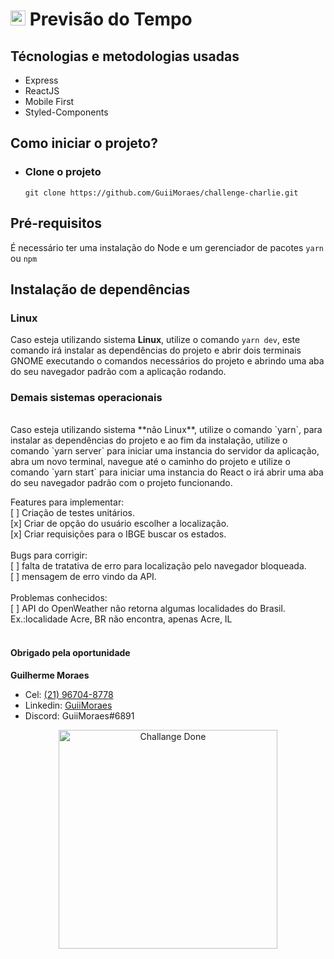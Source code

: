 # <img src="https://avatars1.githubusercontent.com/u/7063040?v=4&s=200.jpg" alt="HU" width="24" /> Previsão do Tempo

## Técnologias e metodologias usadas

- Express
- ReactJS
- Mobile First
- Styled-Components

## Como iniciar o projeto?

- ### Clone o projeto

  `git clone https://github.com/GuiiMoraes/challenge-charlie.git`

## Pré-requisitos

É necessário ter uma instalação do Node e um gerenciador de pacotes `yarn` ou `npm`

## Instalação de dependências

### Linux

Caso esteja utilizando sistema **Linux**, utilize o comando `yarn dev`, este comando irá instalar as dependências do projeto e abrir dois terminais GNOME executando o comandos necessários do projeto e abrindo uma aba do seu navegador padrão com a aplicação rodando.
</br>

### Demais sistemas operacionais</br>
</br>
Caso esteja utilizando sistema **não Linux**, utilize o comando `yarn`, para instalar as dependências do projeto e ao fim da instalação, utilize o comando `yarn server` para iniciar uma instancia do servidor da aplicação, abra um novo terminal, navegue até o caminho do projeto e utilize o comando `yarn start` para iniciar uma instancia do React o irá abrir uma aba do seu navegador padrão com o projeto funcionando.
</br>

Features para implementar:</br>
[ ] Criação de testes unitários.</br>
[x] Criar de opção do usuário escolher a localização.</br>
[x] Criar requisições para o IBGE buscar os estados.</br>
</br>
Bugs para corrigir:</br>
[ ] falta de tratativa de erro para localização pelo navegador bloqueada.</br>
[ ] mensagem de erro vindo da API.</br>
</br>
Problemas conhecidos:</br>
[ ] API do OpenWeather não retorna algumas localidades do Brasil.</br>
Ex.:localidade Acre, BR não encontra, apenas Acre, IL</br>
</br>
#### Obrigado pela oportunidade

**Guilherme Moraes**

- Cel: [(21) 96704-8778](https://wa.me/5521967048778)
- Linkedin: [GuiiMoraes](https://www.linkedin.com/in/guiimoraes/)
- Discord: GuiiMoraes#6891

<p  align="center">
<img src="https://raw.githubusercontent.com/GuiiMoraes/challenge-charlie/master/cd.jpg" alt="Challange Done" width="350"/>
</p>
